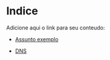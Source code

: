 
# Indice

Adicione aqui o link para seu conteudo:

- [Assunto exemplo](./assunto.md)

- [DNS](./dns.md "Domain Name Service")

